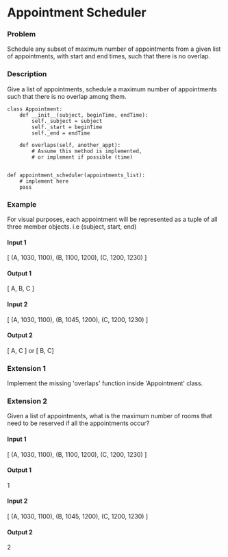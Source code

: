 # Appointment Scheduler

### Problem
Schedule any subset of maximum number of appointments from a given list of appointments, with start and end times, such that there is no overlap.

### Description
Give a list of appointments, schedule a maximum number of appointments such that there is no overlap among them.

```
class Appointment:
    def __init__(subject, beginTime, endTime):
        self._subject = subject
        self._start = beginTime
        self._end = endTime

    def overlaps(self, another_appt):
        # Assume this method is implemented,
        # or implement if possible (time)


def appointment_scheduler(appointments_list):
    # implement here
    pass

```

### Example

For visual purposes, each appointment will be represented as a tuple of all three member objects.
i.e (subject, start, end)

#### Input 1
[ (A, 1030, 1100),
  (B, 1100, 1200),
  (C, 1200, 1230)
]

#### Output 1
[ A, B, C ]

#### Input 2
[ (A, 1030, 1100),
  (B, 1045, 1200),
  (C, 1200, 1230)
]

#### Output 2
[ A, C ] or [ B, C]

### Extension 1
Implement the missing 'overlaps' function inside 'Appointment' class. 

### Extension 2
Given a list of appointments, what is the maximum number of rooms that need to be reserved if all the appointments occur?

#### Input 1
[ (A, 1030, 1100),
  (B, 1100, 1200),
  (C, 1200, 1230)
]

#### Output 1
1

#### Input 2
[ (A, 1030, 1100),
  (B, 1045, 1200),
  (C, 1200, 1230)
]

#### Output 2
2
